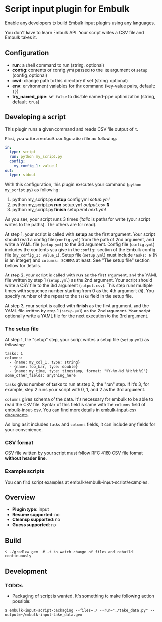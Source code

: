 # Script input plugin for Embulk

Enable any developers to build Embulk input plugins using any languages.

You don't have to learn Embulk API. Your script writes a CSV file and Embulk takes it.

## Configuration

- **run**: a shell command to run (string, optional)
- **config**: contents of config.yml passed to the 1st argument of `setup` (config, optional)
- **cwd**: change path to this directory if set (string, optional)
- **env**: environment variables for the command (key-value pairs, default: `{}`)
- **try_named_pipe**: set `false` to disable named-pipe optimization (string, default: `true`)

## Developing a script

This plugin runs a given command and reads CSV file output of it.

First, you write a embulk configuration file as following:

```yaml
in:
  type: script
  run: python my_script.py
  config:
    my_config_1: value_1
out:
  type: stdout
```

With this configuration, this plugin executes your command (`python my_script.py`) as following:

1. python my_script.py **setup** config.yml _setup.yml_
2. python my_script.py **run** setup.yml _output.csv_ **N**
3. python my_script.py **finish** setup.yml _next.yml_

As you see, your script runs 3 times (_italic_ is paths for write (your script writes to the paths). The others are for read).

At step 1, your script is called with **setup** as the first argument. Your script should read a config file (`config.yml`) from the path of 2nd argument, and write a YAML file (`setup.yml`) to the 3rd argument. Config file (`config.yml`) includes the contents you give in the `config:` section of the Embulk config file (`my_config_1: value_1`). Setup file (`setup.yml`) must include `tasks: N` (N is an integer) and `columns: SCHEMA` at least. See "The setup file" section bellow for details.

At step 2, your script is called with **run** as the first argument, and the YAML file written by step 1 (`setup.yml`) as the 2nd argument. Your script should write a CSV file to the 3rd argument (`output.csv`). This step runs multiple times with sequence number starting from 0 as the 4th argument (`N`). You specify number of the repeat to the `tasks` field in the setup file.

At step 3, your script is called with **finish** as the first argument, and the YAML file written by step 1 (`setup.yml`) as the 2nd argument. Your script optionally write a YAML file for the next execution to the 3rd argument.

### The setup file

At step 1, the "setup" step, your script writes a setup file (`setup.yml`) as following:

```
tasks: 1
columns:
  - {name: my_col_1, type: string}
  - {name: foo_bar, type: double}
  - {name: my_time, type: timestamp, format: "%Y-%m-%d %H:%M:%S"}
some_other_fields: anything_here
```

`tasks` gives number of tasks to run at step 2, the "run" step. If it's 3, for example, step 2 runs your script with 0, 1, and 2 as the 3rd argument.

`columns` gives schema of the data. It's necessary for embulk to be able to read the CSV file. Syntax of this field is same with the `columns` field of embulk-input-csv. You can find more details in [embulk-input-csv documents](https://www.embulk.org/docs/built-in.html#id4).

As long as it includes `tasks` and `columns` fields, it can include any fields for your convenience.

### CSV format

CSV file written by your script must follow RFC 4180 CSV file format **without header line**.

### Example scripts

You can find script examples at [embulk/embulk-input-script/examples](https://github.com/embulk/embulk-input-script/tree/master/examples).

## Overview

* **Plugin type**: input
* **Resume supported**: no
* **Cleanup supported**: no
* **Guess supported**: no


## Build

```
$ ./gradlew gem  # -t to watch change of files and rebuild continuously
```

## Development

### TODOs

* Packaging of script is wanted. It's something to make following action possible:

```
$ embulk-input-script-packaging --files=./ --run="./take_data.py" --output=~/embulk-input-take_data.gem
```



